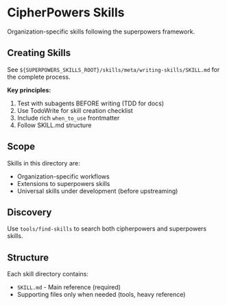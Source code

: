 # CipherPowers Skills

Organization-specific skills following the superpowers framework.

## Creating Skills

See `${SUPERPOWERS_SKILLS_ROOT}/skills/meta/writing-skills/SKILL.md` for the complete process.

**Key principles:**
1. Test with subagents BEFORE writing (TDD for docs)
2. Use TodoWrite for skill creation checklist
3. Include rich `when_to_use` frontmatter
4. Follow SKILL.md structure

## Scope

Skills in this directory are:
- Organization-specific workflows
- Extensions to superpowers skills
- Universal skills under development (before upstreaming)

## Discovery

Use `tools/find-skills` to search both cipherpowers and superpowers skills.

## Structure

Each skill directory contains:
- `SKILL.md` - Main reference (required)
- Supporting files only when needed (tools, heavy reference)
